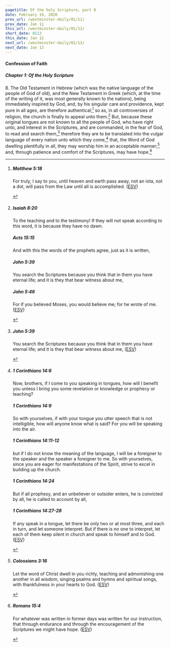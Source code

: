 ```yaml
---
pagetitle: Of the holy Scripture, part 8
date: February 19, 2020
prev_url: /westminster-daily/01/11/
prev_date: Jan 11
this_url: /westminster-daily/01/12/
short_date: 0112
this_date: Jan 12
next_url: /westminster-daily/01/13/
next_date: Jan 13
---
```


#### Confession of Faith

##### Chapter 1: Of the Holy Scripture

8\. The Old Testament in Hebrew (which was the native language of the people of God of old), and the New Testament in Greek (which, at the time of the writing of it, was most generally known to the nations), being immediately inspired by God, and, by his singular care and providence, kept pure in all ages, are therefore authentical;[^fnref:wcf1] so as, in all controversies of religion, the church is finally to appeal unto them.[^fnref:wcf2] But, because these original tongues are not known to all the people of God, who have right unto, and interest in the Scriptures, and are commanded, in the fear of God, to read and search them,[^fnref:wcf3] therefore they are to be translated into the vulgar language of every nation unto which they come,[^fnref:wcf4] that, the Word of God dwelling plentifully in all, they may worship him in an acceptable manner;[^fnref:wcf5] and, through patience and comfort of the Scriptures, may have hope.[^fnref:wcf6]

[^fnref:wcf1]: <div class="esv"><h5>Matthew 5:18</h5> <div class="esv-text"><p id="p40005018.01-1"><span class="woc">For truly, I say to you, until heaven and earth pass away, not an iota, not a dot, will pass from the Law until all is accomplished.</span>  (<a href="http://www.esv.org" class="copyright">ESV</a>)</p> </div> </div>

[^fnref:wcf2]: <div class="esv"><h5>Isaiah 8:20</h5> <div class="esv-text"><p id="p23008020.01-1">To the teaching and to the testimony! If they will not speak according to this word, it is because they have no dawn.</p> </div><h5>Acts 15:15</h5> <div class="esv-text"><p id="p44015015.01-2">And with this the words of the prophets agree, just as it is written,</p> </div><h5>John 5:39</h5> <div class="esv-text"><p id="p43005039.01-3"><span class="woc">You search the Scriptures because you think that in them you have eternal life; and it is they that bear witness about me,</span></p> </div><h5>John 5:46</h5> <div class="esv-text"><p id="p43005046.01-4"><span class="woc">For if you believed Moses, you would believe me; for he wrote of me.</span>  (<a href="http://www.esv.org" class="copyright">ESV</a>)</p> </div> </div>

[^fnref:wcf3]: <div class="esv"><h5>John 5:39</h5> <div class="esv-text"><p id="p43005039.01-1"><span class="woc">You search the Scriptures because you think that in them you have eternal life; and it is they that bear witness about me,</span>  (<a href="http://www.esv.org" class="copyright">ESV</a>)</p> </div> </div>

[^fnref:wcf4]: <div class="esv"><h5>1 Corinthians 14:6</h5> <div class="esv-text"><p id="p46014006.01-1">Now, brothers, if I come to you speaking in tongues, how will I benefit you unless I bring you some revelation or knowledge or prophecy or teaching?</p> </div><h5>1 Corinthians 14:9</h5> <div class="esv-text"><p id="p46014009.01-2">So with yourselves, if with your tongue you utter speech that is not intelligible, how will anyone know what is said? For you will be speaking into the air.</p> </div><h5>1 Corinthians 14:11-12</h5> <div class="esv-text"><p id="p46014011.01-3">but if I do not know the meaning of the language, I will be a foreigner to the speaker and the speaker a foreigner to me. So with yourselves, since you are eager for manifestations of the Spirit, strive to excel in building up the church.</p> </div><h5>1 Corinthians 14:24</h5> <div class="esv-text"><p id="p46014024.01-4">But if all prophesy, and an unbeliever or outsider enters, he is convicted by all, he is called to account by all,</p> </div><h5>1 Corinthians 14:27-28</h5> <div class="esv-text"><p id="p46014027.01-5">If any speak in a tongue, let there be only two or at most three, and each in turn, and let someone interpret. But if there is no one to interpret, let each of them keep silent in church and speak to himself and to God.  (<a href="http://www.esv.org" class="copyright">ESV</a>)</p> </div> </div>

[^fnref:wcf5]: <div class="esv"><h5>Colossians 3:16</h5> <div class="esv-text"><p id="p51003016.01-1">Let the word of Christ dwell in you richly, teaching and admonishing one another in all wisdom, singing psalms and hymns and spiritual songs, with thankfulness in your hearts to God.  (<a href="http://www.esv.org" class="copyright">ESV</a>)</p> </div> </div>

[^fnref:wcf6]: <div class="esv"><h5>Romans 15:4</h5> <div class="esv-text"><p id="p45015004.01-1">For whatever was written in former days was written for our instruction, that through endurance and through the encouragement of the Scriptures we might have hope.  (<a href="http://www.esv.org" class="copyright">ESV</a>)</p> </div> </div>

